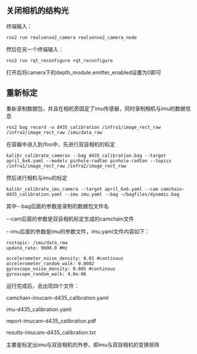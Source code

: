 ## 关闭相机的结构光
终端输入：
```
ros2 run realsense2_camera realsense2_camera_node
```
然后在另一个终端输入：
```
ros2 run rqt_reconfigure rqt_reconfigure
```
打开后将camera下的depth_module.emitter_enabled设置为0即可

## 重新标定
重新录制数据包，并且在相机旁固定了imu传感器，同时录制相机与imu的数据信息
```
ros2 bag record -o d435_calibration /infra1/image_rect_raw /infra2/image_rect_raw /imu/data_raw
```
在容器中进入到/foo中，先进行双目相机的标定
```
kalibr_calibrate_cameras --bag d435_calibration.bag --target april_6x6.yaml --models pinhole-radtan pinhole-radtan --topics /infra1/image_rect_raw /infra2/image_rect_raw 
```
然后进行相机与imu的标定
```
kalibr_calibrate_imu_camera --target april_6x6.yaml --cam camchain-d435_calibration.yaml --imu imu.yaml --bag ~/bagfiles/dynamic.bag 
```
其中--bag后面的参数是录制的数据包文件名

--cam后面的参数是双目相机标定生成的camchain文件

--imu后面的参数是imu的参数文件，imu.yaml文件内容如下：
```
rostopic: /imu/data_raw
update_rate: 9600.0 #Hz

accelerometer_noise_density: 0.01 #continous
accelerometer_random_walk: 0.0002 
gyroscope_noise_density: 0.005 #continous
gyroscope_random_walk: 4.0e-06
```
运行完成后，会出现四个文件：

camchain-imucam-d435_calibration.yaml

imu-d435_calibration.yaml

report-imucam-d435_calibration.pdf

results-imucam-d435_calibration.txt

主要是标定出imu与双目相机的外参，即imu与双目相机的变换矩阵
